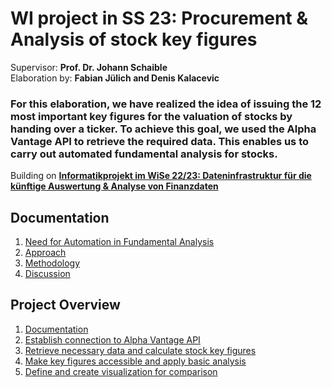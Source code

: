 # WI project in SS 23: Procurement & Analysis of stock key figures

Supervisor: __Prof. Dr. Johann Schaible__\
Elaboration by: __Fabian Jülich and Denis Kalacevic__

### For this elaboration, we have realized the idea of issuing the 12 most important key figures for the valuation of stocks by handing over a ticker. To achieve this goal, we used the Alpha Vantage API to retrieve the required data. This enables us to carry out automated fundamental analysis for stocks.
Building on __[Informatikprojekt im WiSe 22/23: Dateninfrastruktur für die künftige Auswertung & Analyse von Finanzdaten](Informatikprojekt_WS22-23_Kinetz)__

## Documentation
1. [Need for Automation in Fundamental Analysis](./documentation.md#1-need-for-automation-in-fundamental-analysis)
2. [Approach](./documentation.md#2-Approach)
3. [Methodology](./documentation.md#3-Methodology)
4. [Discussion](./documentation.md#4-discussion)

## Project Overview
1. [Documentation](./documentation.md)
2. [Establish connection to Alpha Vantage API](./src/alphavantage.py)
3. [Retrieve necessary data and calculate stock key figures](./src/indicator.py)
5. [Make key figures accessible and apply basic analysis](./src/table.py)
6. [Define and create visualization for comparison](./src/visualization.py)
